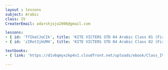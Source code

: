 ```yaml
--- 
layout : lessons 
subject: Arabic
class: IV
CreaterEmail: adarshjojo2006@gmail.com

lessons: 
- { id: 'TfIkeCJoCIk', title: 'KITE VICTERS STD 04 Arabic Class 01 (First Bell-ഫസ്റ്റ് ബെല്‍)' }
- { id: 'zIRot3jkUM4', title: 'KITE VICTERS STD 04 Arabic Class 02 (First Bell-ഫസ്റ്റ് ബെല്‍)' }

textbooks:
- { link: 'https://d1v6qmyxzkp4v1.cloudfront.net/uploads/ebook/Class_IV/KeralaReaderArabic/KeralaReaderArabic.pdf', title: 'Arabic' , medium: ' ' }

--- 
```

